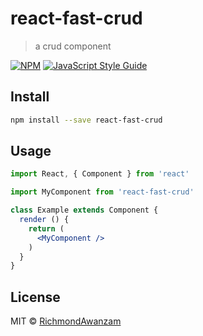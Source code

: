 # react-fast-crud

> a crud component

[![NPM](https://img.shields.io/npm/v/react-fast-crud.svg)](https://www.npmjs.com/package/react-fast-crud) [![JavaScript Style Guide](https://img.shields.io/badge/code_style-standard-brightgreen.svg)](https://standardjs.com)

## Install

```bash
npm install --save react-fast-crud
```

## Usage

```jsx
import React, { Component } from 'react'

import MyComponent from 'react-fast-crud'

class Example extends Component {
  render () {
    return (
      <MyComponent />
    )
  }
}
```

## License

MIT © [RichmondAwanzam](https://github.com/RichmondAwanzam)
